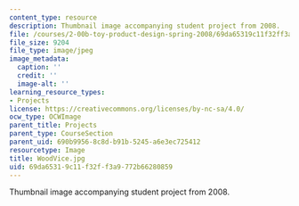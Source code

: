 ```yaml
---
content_type: resource
description: Thumbnail image accompanying student project from 2008.
file: /courses/2-00b-toy-product-design-spring-2008/69da65319c11f32ff3a9772b66280859_WoodVice.jpg
file_size: 9204
file_type: image/jpeg
image_metadata:
  caption: ''
  credit: ''
  image-alt: ''
learning_resource_types:
- Projects
license: https://creativecommons.org/licenses/by-nc-sa/4.0/
ocw_type: OCWImage
parent_title: Projects
parent_type: CourseSection
parent_uid: 690b9956-8c8d-b91b-5245-a6e3ec725412
resourcetype: Image
title: WoodVice.jpg
uid: 69da6531-9c11-f32f-f3a9-772b66280859
---
```

Thumbnail image accompanying student project from 2008.